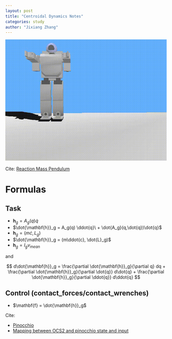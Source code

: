 ```yaml
---
layout: post
title: "Centroidal Dynamics Notes"
categories: study
author: "Jixiang Zhang"
---
```


![](/images/RMP.gif)

Cite: [Reaction Mass Pendulum](https://www.youtube.com/watch?v=Qf3iyco-3rc)

# Formulas

## Task

* $\mathbf{h}_g = A_g(q) \dot{q}$
* $\dot{\mathbf{h}}_g = A_g(q) \ddot{q}\ + \dot{A_g}(q,\dot{q})\dot{q}$
* $\mathbf{h}_g = (m\dot{c}, L_g)$
* $\dot{\mathbf{h}}_g = (m\ddot{c}, \dot{L}_g)$
* $\mathbf{h}_g = I_g v_{mean}$

and

$$
d\dot{\mathbf{h}}_g = \frac{\partial \dot{\mathbf{h}}_g}{\partial q} dq
                    + \frac{\partial \dot{\mathbf{h}}_g}{\partial \dot{q}} d\dot{q}
                    + \frac{\partial \dot{\mathbf{h}}_g}{\partial \ddot{q}} d\ddot{q}
$$

## Control (contact_forces/contact_wrenches)

* $\mathbf{f} = \dot{\mathbf{h}}_g$

Cite:

* [Pinocchio](https://github.com/stack-of-tasks/pinocchio.git)
* [Mapping between OCS2 and pinocchio state and input](https://github.com/leggedrobotics/ocs2/issues/53#issue-1393265676)
